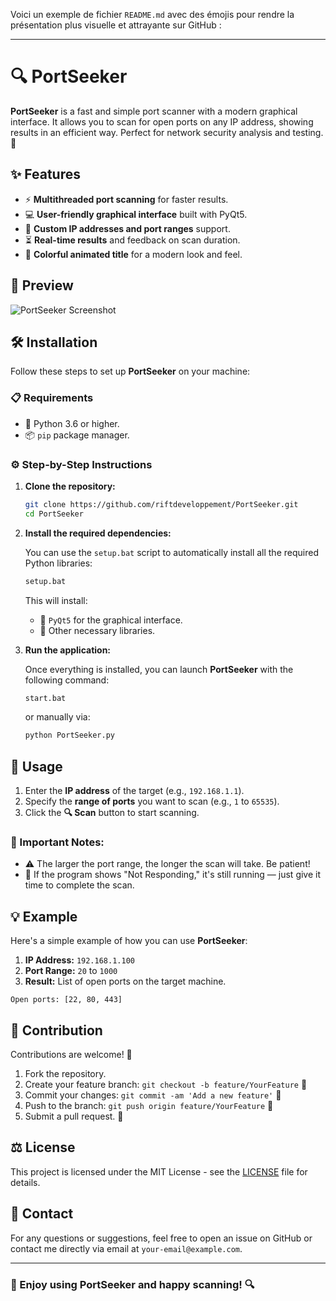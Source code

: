 Voici un exemple de fichier `README.md` avec des émojis pour rendre la présentation plus visuelle et attrayante sur GitHub :

---

# 🔍 PortSeeker

**PortSeeker** is a fast and simple port scanner with a modern graphical interface. It allows you to scan for open ports on any IP address, showing results in an efficient way. Perfect for network security analysis and testing. 🚀

## ✨ Features
- ⚡ **Multithreaded port scanning** for faster results.
- 💻 **User-friendly graphical interface** built with PyQt5.
- 🎯 **Custom IP addresses and port ranges** support.
- ⏳ **Real-time results** and feedback on scan duration.
- 🌈 **Colorful animated title** for a modern look and feel.

## 📸 Preview
![PortSeeker Screenshot]([https://cdn.discordapp.com/attachments/1284442715211431948/1286774120343670856/Capture.PNG?ex=66ef2149&is=66edcfc9&hm=fd1c3673c830c6dd92ee660b55fceb38a403507881bf69e0a4a12ff4ad73bb09&])

## 🛠️ Installation

Follow these steps to set up **PortSeeker** on your machine:

### 📋 Requirements
- 🐍 Python 3.6 or higher.
- 📦 `pip` package manager.

### ⚙️ Step-by-Step Instructions

1. **Clone the repository:**

   ```bash
   git clone https://github.com/riftdeveloppement/PortSeeker.git
   cd PortSeeker
   ```

2. **Install the required dependencies:**

   You can use the `setup.bat` script to automatically install all the required Python libraries:

   ```bash
   setup.bat
   ```

   This will install:
   - 🎨 `PyQt5` for the graphical interface.
   - 🔧 Other necessary libraries.

3. **Run the application:**

   Once everything is installed, you can launch **PortSeeker** with the following command:

   ```bash
   start.bat
   ```

   or manually via:

   ```bash
   python PortSeeker.py
   ```

## 🚀 Usage

1. Enter the **IP address** of the target (e.g., `192.168.1.1`).
2. Specify the **range of ports** you want to scan (e.g., `1` to `65535`).
3. Click the **🔍 Scan** button to start scanning.

### 📝 Important Notes:
- ⚠️ The larger the port range, the longer the scan will take. Be patient!
- 🔄 If the program shows "Not Responding," it's still running — just give it time to complete the scan.

## 💡 Example

Here's a simple example of how you can use **PortSeeker**:

1. **IP Address:** `192.168.1.100`
2. **Port Range:** `20` to `1000`
3. **Result:** List of open ports on the target machine.

```plaintext
Open ports: [22, 80, 443]
```

## 🤝 Contribution

Contributions are welcome! 🎉

1. Fork the repository.
2. Create your feature branch: `git checkout -b feature/YourFeature` 🎨
3. Commit your changes: `git commit -am 'Add a new feature'` 📝
4. Push to the branch: `git push origin feature/YourFeature` 🚀
5. Submit a pull request. 🔧

## ⚖️ License

This project is licensed under the MIT License - see the [LICENSE](LICENSE) file for details.

## 📧 Contact

For any questions or suggestions, feel free to open an issue on GitHub or contact me directly via email at `your-email@example.com`.

---

### 🎉 Enjoy using PortSeeker and happy scanning! 🔍

